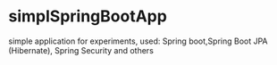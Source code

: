 # simplSpringBootApp
simple application for experiments, used: Spring boot,Spring Boot JPA (Hibernate), Spring Security and others
